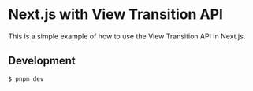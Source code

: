 # Next.js with View Transition API

This is a simple example of how to use the View Transition API in Next.js.

## Development

```shell-session
$ pnpm dev
```
